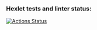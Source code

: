 ### Hexlet tests and linter status:
[![Actions Status](https://github.com/EldarAkhmetov/frontend-project-lvl3/workflows/hexlet-check/badge.svg)](https://github.com/EldarAkhmetov/frontend-project-lvl3/actions)